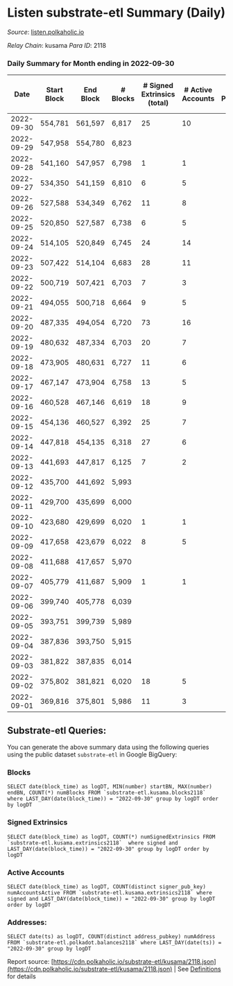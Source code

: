 # Listen substrate-etl Summary (Daily)

_Source_: [listen.polkaholic.io](https://listen.polkaholic.io)

*Relay Chain*: kusama
*Para ID*: 2118



### Daily Summary for Month ending in 2022-09-30


| Date | Start Block | End Block | # Blocks | # Signed Extrinsics (total) | # Active Accounts | # Passive | # New | # Addresses with Balances | # Events | # Transfers | # XCM Transfers In | # XCM Transfers Out |
| ---- | ----------- | --------- | -------- | --------------------------- | ----------------- | --------- | ----- | ------------------------- | -------- | ----------- | ------------------ | ------------------- |
| 2022-09-30 | 554,781 | 561,597 | 6,817  | 25 | 10 |  |  | 64 | 13,773 | 6  |   |   |
| 2022-09-29 | 547,958 | 554,780 | 6,823  |  |  |  |  |  | 13,650 |   |   |   |
| 2022-09-28 | 541,160 | 547,957 | 6,798  | 1 | 1 |  |  |  | 13,605 |   |   |   |
| 2022-09-27 | 534,350 | 541,159 | 6,810  | 6 | 5 |  |  |  | 13,658 | 1  |   |   |
| 2022-09-26 | 527,588 | 534,349 | 6,762  | 11 | 8 |  |  |  | 13,586 | 2  |   |   |
| 2022-09-25 | 520,850 | 527,587 | 6,738  | 6 | 5 |  |  |  | 13,510 |   |   |   |
| 2022-09-24 | 514,105 | 520,849 | 6,745  | 24 | 14 |  |  |  | 13,607 | 2  |   |   |
| 2022-09-23 | 507,422 | 514,104 | 6,683  | 28 | 11 |  |  |  | 13,503 | 2  |   |   |
| 2022-09-22 | 500,719 | 507,421 | 6,703  | 7 | 3 |  |  |  | 13,448 |   |   |   |
| 2022-09-21 | 494,055 | 500,718 | 6,664  | 9 | 5 |  |  |  | 13,396 | 1  |   |   |
| 2022-09-20 | 487,335 | 494,054 | 6,720  | 73 | 16 |  |  |  | 13,825 | 23  |   |   |
| 2022-09-19 | 480,632 | 487,334 | 6,703  | 20 | 7 |  |  | 41 | 13,558 | 3  |   |   |
| 2022-09-18 | 473,905 | 480,631 | 6,727  | 11 | 6 |  |  | 40 | 13,509 | 4  |   |   |
| 2022-09-17 | 467,147 | 473,904 | 6,758  | 13 | 5 |  |  | 40 | 13,598 | 1  |   |   |
| 2022-09-16 | 460,528 | 467,146 | 6,619  | 18 | 9 |  |  | 40 | 13,374 | 7  |   |   |
| 2022-09-15 | 454,136 | 460,527 | 6,392  | 25 | 7 |  |  | 36 | 12,925 | 2  |   |   |
| 2022-09-14 | 447,818 | 454,135 | 6,318  | 27 | 6 |  |  | 35 | 12,817 | 7  |   |   |
| 2022-09-13 | 441,693 | 447,817 | 6,125  | 7 | 2 |  |  | 30 | 12,300 | 2  |   |   |
| 2022-09-12 | 435,700 | 441,692 | 5,993  |  |  |  |  |  | 11,989 |   |   |   |
| 2022-09-11 | 429,700 | 435,699 | 6,000  |  |  |  |  |  | 12,004 |   |   |   |
| 2022-09-10 | 423,680 | 429,699 | 6,020  | 1 | 1 |  |  |  | 12,048 |   |   |   |
| 2022-09-09 | 417,658 | 423,679 | 6,022  | 8 | 5 |  |  |  | 12,087 |   |   |   |
| 2022-09-08 | 411,688 | 417,657 | 5,970  |  |  |  |  | 30 | 11,951 |   | 1 ($8.41) |   |
| 2022-09-07 | 405,779 | 411,687 | 5,909  | 1 | 1 |  |  | 29 | 11,830 |   |   |   |
| 2022-09-06 | 399,740 | 405,778 | 6,039  |  |  |  |  | 29 | 12,081 |   |   |   |
| 2022-09-05 | 393,751 | 399,739 | 5,989  |  |  |  |  | 29 | 11,982 |   |   |   |
| 2022-09-04 | 387,836 | 393,750 | 5,915  |  |  |  |  | 29 | 11,833 |   |   |   |
| 2022-09-03 | 381,822 | 387,835 | 6,014  |  |  |  |  | 29 | 12,031 |   |   |   |
| 2022-09-02 | 375,802 | 381,821 | 6,020  | 18 | 5 |  |  | 29 | 12,163 | 2  |   |   |
| 2022-09-01 | 369,816 | 375,801 | 5,986  | 11 | 3 |  |  | 28 | 12,054 | 3  |   |   |

## Substrate-etl Queries:
You can generate the above summary data using the following queries using the public dataset `substrate-etl` in Google BigQuery:


### Blocks
```
SELECT date(block_time) as logDT, MIN(number) startBN, MAX(number) endBN, COUNT(*) numBlocks FROM `substrate-etl.kusama.blocks2118`  where LAST_DAY(date(block_time)) = "2022-09-30" group by logDT order by logDT
```


### Signed Extrinsics
```
SELECT date(block_time) as logDT, COUNT(*) numSignedExtrinsics FROM `substrate-etl.kusama.extrinsics2118`  where signed and LAST_DAY(date(block_time)) = "2022-09-30" group by logDT order by logDT
```


### Active Accounts
```
SELECT date(block_time) as logDT, COUNT(distinct signer_pub_key) numAccountsActive FROM `substrate-etl.kusama.extrinsics2118` where signed and LAST_DAY(date(block_time)) = "2022-09-30" group by logDT order by logDT
```


### Addresses:
```
SELECT date(ts) as logDT, COUNT(distinct address_pubkey) numAddress FROM `substrate-etl.polkadot.balances2118` where LAST_DAY(date(ts)) = "2022-09-30" group by logDT
```



Report source: [https://cdn.polkaholic.io/substrate-etl/kusama/2118.json](https://cdn.polkaholic.io/substrate-etl/kusama/2118.json) | See [Definitions](/DEFINITIONS.md) for details
